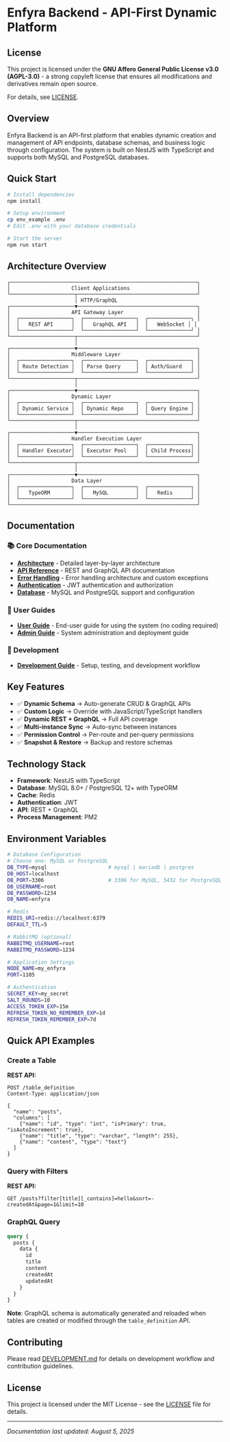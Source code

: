 # Enfyra Backend - API-First Dynamic Platform

## License

This project is licensed under the **GNU Affero General Public License v3.0 (AGPL-3.0)** - a strong copyleft license that ensures all modifications and derivatives remain open source.

For details, see [LICENSE](./LICENSE).

## Overview

Enfyra Backend is an API-first platform that enables dynamic creation and management of API endpoints, database schemas, and business logic through configuration. The system is built on NestJS with TypeScript and supports both MySQL and PostgreSQL databases.

## Quick Start

```bash
# Install dependencies
npm install

# Setup environment
cp env_example .env
# Edit .env with your database credentials

# Start the server
npm run start
```

## Architecture Overview

```
┌─────────────────────────────────────────────────────────────┐
│                    Client Applications                      │
└─────────────────────┬───────────────────────────────────────┘
                      │ HTTP/GraphQL
┌─────────────────────▼───────────────────────────────────────┐
│                    API Gateway Layer                        │
│  ┌─────────────────┐  ┌─────────────────┐  ┌──────────────┐ │
│  │   REST API      │  │   GraphQL API   │  │   WebSocket │ │
│  └─────────────────┘  └─────────────────┘  └──────────────┘ │
└─────────────────────┬───────────────────────────────────────┘
                      │
┌─────────────────────▼───────────────────────────────────────┐
│                    Middleware Layer                         │
│  ┌─────────────────┐  ┌─────────────────┐  ┌──────────────┐ │
│  │ Route Detection │  │ Parse Query     │  │ Auth/Guard   │ │
│  └─────────────────┘  └─────────────────┘  └──────────────┘ │
└─────────────────────┬───────────────────────────────────────┘
                      │
┌─────────────────────▼───────────────────────────────────────┐
│                    Dynamic Layer                            │
│  ┌─────────────────┐  ┌─────────────────┐  ┌──────────────┐ │
│  │ Dynamic Service │  │ Dynamic Repo    │  │ Query Engine │ │
│  └─────────────────┘  └─────────────────┘  └──────────────┘ │
└─────────────────────┬───────────────────────────────────────┘
                      │
┌─────────────────────▼───────────────────────────────────────┐
│                    Handler Execution Layer                  │
│  ┌─────────────────┐  ┌─────────────────┐  ┌──────────────┐ │
│  │ Handler Executor│  │ Executor Pool   │  │ Child Process│ │
│  └─────────────────┘  └─────────────────┘  └──────────────┘ │
└─────────────────────┬───────────────────────────────────────┘
                      │
┌─────────────────────▼───────────────────────────────────────┐
│                    Data Layer                               │
│  ┌─────────────────┐  ┌─────────────────┐  ┌──────────────┐ │
│  │   TypeORM       │  │   MySQL         │  │   Redis      │ │
│  └─────────────────┘  └─────────────────┘  └──────────────┘ │
└─────────────────────────────────────────────────────────────┘
```

## Documentation

### 📚 Core Documentation

- **[Architecture](./docs/ARCHITECTURE.md)** - Detailed layer-by-layer architecture
- **[API Reference](./docs/API.md)** - REST and GraphQL API documentation
- **[Error Handling](./docs/ERROR_HANDLING.md)** - Error handling architecture and custom exceptions
- **[Authentication](./docs/AUTH.md)** - JWT authentication and authorization
- **[Database](./docs/DATABASE.md)** - MySQL and PostgreSQL support and configuration

### 👥 User Guides

- **[User Guide](./docs/USER_GUIDE.md)** - End-user guide for using the system (no coding required)
- **[Admin Guide](./docs/ADMIN_GUIDE.md)** - System administration and deployment guide

### 🔧 Development

- **[Development Guide](./docs/DEVELOPMENT.md)** - Setup, testing, and development workflow

## Key Features

- ✅ **Dynamic Schema** → Auto-generate CRUD & GraphQL APIs
- ✅ **Custom Logic** → Override with JavaScript/TypeScript handlers
- ✅ **Dynamic REST + GraphQL** → Full API coverage
- ✅ **Multi-instance Sync** → Auto-sync between instances
- ✅ **Permission Control** → Per-route and per-query permissions
- ✅ **Snapshot & Restore** → Backup and restore schemas

## Technology Stack

- **Framework**: NestJS with TypeScript
- **Database**: MySQL 8.0+ / PostgreSQL 12+ with TypeORM
- **Cache**: Redis
- **Authentication**: JWT
- **API**: REST + GraphQL
- **Process Management**: PM2

## Environment Variables

```bash
# Database Configuration
# Choose one: MySQL or PostgreSQL
DB_TYPE=mysql                    # mysql | mariadb | postgres
DB_HOST=localhost
DB_PORT=3306                     # 3306 for MySQL, 5432 for PostgreSQL
DB_USERNAME=root
DB_PASSWORD=1234
DB_NAME=enfyra

# Redis
REDIS_URI=redis://localhost:6379
DEFAULT_TTL=5

# RabbitMQ (optional)
RABBITMQ_USERNAME=root
RABBITMQ_PASSWORD=1234

# Application Settings
NODE_NAME=my_enfyra
PORT=1105

# Authentication
SECRET_KEY=my_secret
SALT_ROUNDS=10
ACCESS_TOKEN_EXP=15m
REFRESH_TOKEN_NO_REMEMBER_EXP=1d
REFRESH_TOKEN_REMEMBER_EXP=7d
```

## Quick API Examples

### Create a Table

**REST API:**

```http
POST /table_definition
Content-Type: application/json

{
  "name": "posts",
  "columns": [
    {"name": "id", "type": "int", "isPrimary": true, "isAutoIncrement": true},
    {"name": "title", "type": "varchar", "length": 255},
    {"name": "content", "type": "text"}
  ]
}
```

### Query with Filters

**REST API:**

```http
GET /posts?filter[title][_contains]=hello&sort=-createdAt&page=1&limit=10
```

### GraphQL Query

```graphql
query {
  posts {
    data {
      id
      title
      content
      createdAt
      updatedAt
    }
  }
}
```

**Note**: GraphQL schema is automatically generated and reloaded when tables are created or modified through the `table_definition` API.

## Contributing

Please read [DEVELOPMENT.md](./docs/DEVELOPMENT.md) for details on development workflow and contribution guidelines.

## License

This project is licensed under the MIT License - see the [LICENSE](LICENSE) file for details.

---

_Documentation last updated: August 5, 2025_

